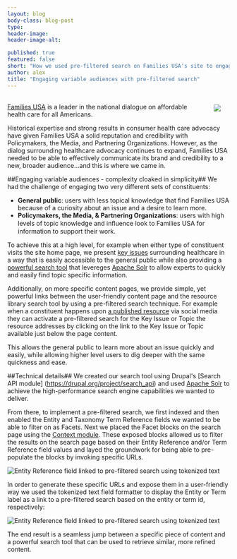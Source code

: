 ```yaml
---
layout: blog
body-class: blog-post
type:
header-image:
header-image-alt:

published: true
featured: false
short: "How we used pre-filtered search on Families USA's site to engage everyone."
author: alex
title: "Engaging variable audiences with pre-filtered search"
---
```


<img href="http://www.familiesusa.org" src="http://familiesusa.org/sites/default/files/hero_images/FamiliesUSA-share-icon.png"  style="float: right; margin: 20px" /><br>
[Families USA](http://www.familiesusa.org) is a leader in the national dialogue on affordable health care for all Americans.

Historical expertise and strong results in consumer health care advocacy have given Families USA a solid reputation and credibility with Policymakers, the Media, and Partnering Organizations. However, as the dialog surrounding healthcare advocacy continues to expand, Families USA needed to be able to effectively communicate its brand and credibility to a new, broader audience...and this is where we came in.

##Engaging variable audiences - complexity cloaked in simplicity##
We had the challenge of engaging two very different sets of constituents:

* **General public**: users with less topical knowledge that find Families USA because of a curiosity about an issue and a desire to learn more.
* **Policymakers, the Media, & Partnering Organizations**: users with high levels of topic knowledge and inﬂuence look to Families USA for information to support their work.

To achieve this at a high level, for example when either type of constituent visits the site home page, we present [key issues](http://www.familiesusa.org/issues) surrounding healthcare in a way that is easily accessible to the general public while also providing a [powerful search tool](http://www.familiesusa.org/library) that levereges [Apache Solr](https://lucene.apache.org/solr) to allow experts to quickly and easily find topic specific information.

Additionally, on more specific content pages, we provide simple, yet powerful links between the user-friendly content page and the resource library search tool by using a pre-filtered search technique. For example when a constituent happens upon [a published resource](http://familiesusa.org/product/get-ready-get-health-coverage) via social media they can activate a pre-filtered search for the Key Issue or Topic the resource addresses by clicking on the link to the Key Issue or Topic available just below the page content.

This allows the general public to learn more about an issue quickly and easily, while allowing higher level users to dig deeper with the same quickness and ease.

##Technical details##
We created our search tool using Drupal's [Search API module] (https://drupal.org/project/search_api) and used [Apache Solr](https://drupal.org/project/search_api_solr) to achieve the high-performance search engine capabilities we wanted to deliver.

From there, to implement a pre-filtered search, we first indexed and then enabled the Entity and Taxonomy Term Reference fields we wanted to be able to filter on as Facets. Next we placed the Facet blocks on the search page using the [Context module](https://drupal.org/project/context). These exposed blocks allowed us to filter the results on the search page based on their Entity Reference and/or Term Reference field values and layed the groundwork for being able to pre-populate the blocks by invoking specific URLs.

![Entity Reference field linked to pre-filtered search using tokenized text](/assets/images/blog/link_with_tokenized_text_for_prefiltered_search.png)

In order to generate these specific URLs and expose them in a user-friendly way we used the tokenized text field formatter to display the Entity or Term label as a link to a pre-filtered search based on the entity or term id, respectively:

![Entity Reference field linked to pre-filtered search using tokenized text](/assets/images/blog/tokenized_text_screenshot.png)

The end result is a seamless jump between a specific piece of content and a powerful search tool that can be used to retrieve similar, more refined content.
